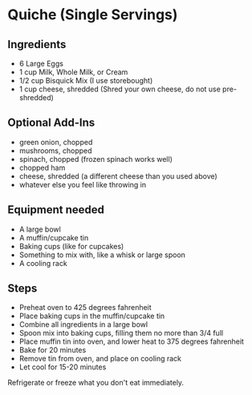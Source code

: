 # Quiche (Single Servings)

## Ingredients
 - 6 Large Eggs
 - 1 cup Milk, Whole Milk, or Cream
 - 1/2 cup Bisquick Mix (I use storebought)
 - 1 cup cheese, shredded (Shred your own cheese, do not use pre-shredded)

## Optional Add-Ins
 - green onion, chopped
 - mushrooms, chopped
 - spinach, chopped (frozen spinach works well)
 - chopped ham
 - cheese, shredded (a different cheese than you used above)
 - whatever else you feel like throwing in

## Equipment needed
 - A large bowl
 - A muffin/cupcake tin
 - Baking cups (like for cupcakes)
 - Something to mix with, like a whisk or large spoon
 - A cooling rack

## Steps
 - Preheat oven to 425 degrees fahrenheit
 - Place baking cups in the muffin/cupcake tin
 - Combine all ingredients in a large bowl
 - Spoon mix into baking cups, filling them no more than 3/4 full
 - Place muffin tin into oven, and lower heat to 375 degrees fahrenheit
 - Bake for 20 minutes
 - Remove tin from oven, and place on cooling rack
 - Let cool for 15-20 minutes

 Refrigerate or freeze what you don't eat immediately.
